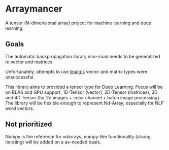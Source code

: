 # Arraymancer

A tensor (N-dimensional array) project for machine learning and deep learning.

## Goals

The automatic backpropagation library nim-rmad needs to be generalized to vector and matrices.

Unfortunately, attempts to use [linalg's](https://github.com/unicredit/linear-algebra) vector and matrix types were unsuccessful.

This library aims to provided a tensor type for Deep Learning. Focus will be on BLAS and GPU support, 1D-Tensor (vector), 2D-Tensor (matrices), 3D and 4D Tensor (for 2d images + color channel + batch image processing).
The library will be flexible enough to represent Nd-Array, especially for NLP word vectors.

## Not prioritized

Numpy is the reference for ndarrays, numpy-like functionality (slicing, iterating) will be added on a as-needed basis.